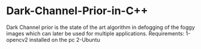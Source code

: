 # Dark-Channel-Prior-in-C++
Dark Channel prior is the state of the art algorithm in defogging of the foggy images which can later be used for multiple applications.
Requirements:
1-opencv2 installed on the pc
2-Ubuntu
